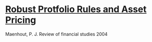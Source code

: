 # [Robust Protfolio Rules and Asset Pricing](https://academic.oup.com/rfs/article-abstract/17/4/951/1570792)
Maenhout, P. J.  Review of financial studies 2004
